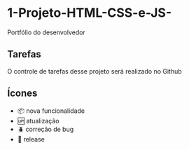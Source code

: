 # 1-Projeto-HTML-CSS-e-JS-
Portfólio do desenvolvedor

## Tarefas

O controle de tarefas desse projeto será realizado no Github

## Ícones

- :package: nova funcionalidade
- :up: atualização
- :beetle: correção de bug
- :checkered_flag: release